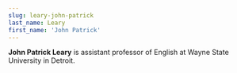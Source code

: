 ```yaml
---
slug: leary-john-patrick
last_name: Leary
first_name: 'John Patrick'
---
```

**John Patrick Leary** is assistant professor of English at Wayne State University in Detroit.